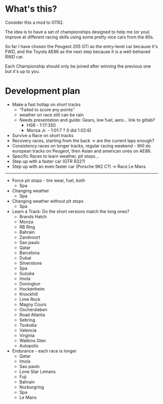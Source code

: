 # What's this?

Consider this a mod to GTR2.

The idea is to have a set of championships designed to help me (or you) improve at different racing skills using some pretty nice cars from the 80s.

So far I have chosen the Peugeot 205 GTI as the entry-level car because it's FWD, and the Toyota AE86 as the next step because it is a well-behaved RWD car.

Each Championship should only be joined after winning the previous one but it's up to you.

# Development plan
- Make a fast hotlap on short tracks
  - "Failed to score any points"
  - weather on race still can be rain
  - Needs presentation and guide: Gears, low fuel, aero... link to gitlab?
    - HSR - 1:17:350
    - Monza Jr. - 1:01:7 ? (I did 1:02:6)
- Survive a Race on short tracks
- Recovery races, starting from the back -> are the current laps enough?
- Consistency races on longer tracks, regular racing weekend - Will do european tracks on Peugeot, then Asian and american ones on AE86.
- Specific Races to learn weather, pit stops...
- Step up with a faster car (GTR R32?)
- Step up with an even faster car (Porsche 962 C?) -> Race Le Mans
-------
- Force pit stops - tire wear, fuel, both
  - Spa
- Changing weather
  - Spa
- Changing weather without pit stops
  - Spa
- Learn a Track: Do the short versions match the long ones?
  - Brands Hatch
  - Monza
  - RB Ring
  - Bahrain
  - Zandvoort
  - Sao paulo
  - Qatar
  - Barcelona
  - Dubai
  - Silverstone
  - Spa
  - Suzuka
  - Imola
  - Donington
  - Hockenheim
  - Knockhill
  - Lime Rock
  - Magny Cours
  - Oschersleben
  - Road Atlanta
  - Sebring
  - Tsukuba
  - Valencia
  - Virginia
  - Watkins Glen
  - Autopolis
- Endurance - each race is longer
  - Qatar
  - Imola
  - Sao paulo
  - Lone Star Lemans
  - Fuji
  - Bahrain
  - Nurburgring
  - Spa
  - Le Mans
